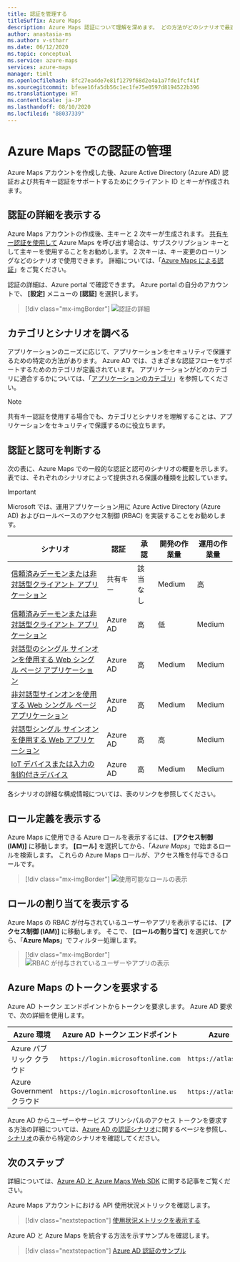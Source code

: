 ```yaml
---
title: 認証を管理する
titleSuffix: Azure Maps
description: Azure Maps 認証について理解を深めます。 どの方法がどのシナリオで最適に機能するかを確認します。 ポータルを使用して認証設定を表示する方法について説明します。
author: anastasia-ms
ms.author: v-stharr
ms.date: 06/12/2020
ms.topic: conceptual
ms.service: azure-maps
services: azure-maps
manager: timlt
ms.openlocfilehash: 8fc27ea4de7e81f1279f68d2e4a1a7fde1fcf41f
ms.sourcegitcommit: bfeae16fa5db56c1ec1fe75e0597d8194522b396
ms.translationtype: HT
ms.contentlocale: ja-JP
ms.lasthandoff: 08/10/2020
ms.locfileid: "88037339"
---
```

# <a name="manage-authentication-in-azure-maps"></a>Azure Maps での認証の管理

Azure Maps アカウントを作成した後、Azure Active Directory (Azure AD) 認証および共有キー認証をサポートするためにクライアント ID とキーが作成されます。

## <a name="view-authentication-details"></a>認証の詳細を表示する

Azure Maps アカウントの作成後、主キーと 2 次キーが生成されます。 [共有キー認証を使用して](https://docs.microsoft.com/azure/azure-maps/azure-maps-authentication#shared-key-authentication) Azure Maps を呼び出す場合は、サブスクリプション キーとして主キーを使用することをお勧めします。 2 次キーは、キー変更のローリングなどのシナリオで使用できます。 詳細については、「[Azure Maps による認証](https://aka.ms/amauth)」をご覧ください。

認証の詳細は、Azure portal で確認できます。 Azure portal の自分のアカウントで、 **[設定]** メニューの **[認証]** を選択します。

> [!div class="mx-imgBorder"]
> ![認証の詳細](./media/how-to-manage-authentication/how-to-view-auth.png)

## <a name="discover-category-and-scenario"></a>カテゴリとシナリオを調べる

アプリケーションのニーズに応じて、アプリケーションをセキュリティで保護するための特定の方法があります。 Azure AD では、さまざまな認証フローをサポートするためのカテゴリが定義されています。 アプリケーションがどのカテゴリに適合するかについては、「[アプリケーションのカテゴリ](https://docs.microsoft.com/azure/active-directory/develop/authentication-flows-app-scenarios#application-categories)」を参照してください。

> [!NOTE]
> 共有キー認証を使用する場合でも、カテゴリとシナリオを理解することは、アプリケーションをセキュリティで保護するのに役立ちます。

## <a name="determine-authentication-and-authorization"></a>認証と認可を判断する

次の表に、Azure Maps での一般的な認証と認可のシナリオの概要を示します。 表では、それぞれのシナリオによって提供される保護の種類を比較しています。

> [!IMPORTANT]
> Microsoft では、運用アプリケーション用に Azure Active Directory (Azure AD) およびロールベースのアクセス制御 (RBAC) を実装することをお勧めします。

| シナリオ                                                                                    | 認証 | 承認 | 開発の作業量 | 運用の作業量 |
| ------------------------------------------------------------------------------------------- | -------------- | ------------- | ------------------ | ------------------ |
| [信頼済みデーモンまたは非対話型クライアント アプリケーション](./how-to-secure-daemon-app.md)        | 共有キー     | 該当なし           | Medium             | 高               |
| [信頼済みデーモンまたは非対話型クライアント アプリケーション](./how-to-secure-daemon-app.md)        | Azure AD       | 高          | 低                | Medium             |
| [対話型のシングル サインオンを使用する Web シングル ページ アプリケーション](./how-to-secure-spa-users.md) | Azure AD       | 高          | Medium             | Medium             |
| [非対話型サインオンを使用する Web シングル ページ アプリケーション](./how-to-secure-spa-app.md)      | Azure AD       | 高          | Medium             | Medium             |
| [対話型シングル サインオンを使用する Web アプリケーション](./how-to-secure-webapp-users.md)          | Azure AD       | 高          | 高               | Medium             |
| [IoT デバイスまたは入力の制約付きデバイス](./how-to-secure-device-code.md)                     | Azure AD       | 高          | Medium             | Medium             |

各シナリオの詳細な構成情報については、表のリンクを参照してください。

## <a name="view-role-definitions"></a>ロール定義を表示する

Azure Maps に使用できる Azure ロールを表示するには、 **[アクセス制御 (IAM)]** に移動します。 **[ロール]** を選択してから、「*Azure Maps*」で始まるロールを検索します。 これらの Azure Maps ロールが、アクセス権を付与できるロールです。

> [!div class="mx-imgBorder"]
> ![使用可能なロールの表示](./media/how-to-manage-authentication/how-to-view-avail-roles.png)

## <a name="view-role-assignments"></a>ロールの割り当てを表示する

Azure Maps の RBAC が付与されているユーザーやアプリを表示するには、 **[アクセス制御 (IAM)]** に移動します。 そこで、 **[ロールの割り当て]** を選択してから、「**Azure Maps**」でフィルター処理します。

> [!div class="mx-imgBorder"]
> ![RBAC が付与されているユーザーやアプリの表示](./media/how-to-manage-authentication/how-to-view-amrbac.png)

## <a name="request-tokens-for-azure-maps"></a>Azure Maps のトークンを要求する

Azure AD トークン エンドポイントからトークンを要求します。 Azure AD 要求で、次の詳細を使用します。

| Azure 環境      | Azure AD トークン エンドポイント             | Azure リソース ID              |
| ---------------------- | ----------------------------------- | ------------------------------ |
| Azure パブリック クラウド     | `https://login.microsoftonline.com` | `https://atlas.microsoft.com/` |
| Azure Government クラウド | `https://login.microsoftonline.us`  | `https://atlas.microsoft.com/` |

Azure AD からユーザーやサービス プリンシパルのアクセス トークンを要求する方法の詳細については、[Azure AD の認証シナリオ](https://docs.microsoft.com/azure/active-directory/develop/authentication-scenarios)に関するページを参照し、[シナリオ](./how-to-manage-authentication.md#determine-authentication-and-authorization)の表から特定のシナリオを確認してください。

## <a name="next-steps"></a>次のステップ

詳細については、[Azure AD と Azure Maps Web SDK](https://docs.microsoft.com/azure/azure-maps/how-to-use-map-control) に関する記事をご覧ください。

Azure Maps アカウントにおける API 使用状況メトリックを確認します。
> [!div class="nextstepaction"]
> [使用状況メトリックを表示する](how-to-view-api-usage.md)

Azure AD と Azure Maps を統合する方法を示すサンプルを確認します。

> [!div class="nextstepaction"]
> [Azure AD 認証のサンプル](https://github.com/Azure-Samples/Azure-Maps-AzureAD-Samples)
